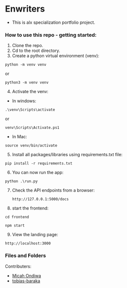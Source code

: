 # Enwriters
- This is alx specialization portfolio project.
### How to use this repo - getting started:

1. Clone the repo.
2. Cd to the root directory.
3. Create a python virtual environment (venv):
```
python -m venv venv
```
or
```
python3 -m venv venv
```
4. Activate the venv:
- In windows:
```
.\venv\Scripts\activate
```
or 
```
venv\Scripts\Activate.ps1
```
- In Mac:
```
source venv/bin/activate
```
5. Install all packages/libraries using requirements.txt file:
```
pip install -r requirements.txt
```

6. You can now run the app:
```
python .\run.py
```

7. Check the API endpoints from a browser:
   ```
   http://127.0.0.1:5000/docs
   ```
8. start the frontend:
```
cd frontend
```

```
npm start
```

9. View the landing page:
```
http://localhost:3000
```
### Files and Folders

Contributers:
- [Micah Ondiwa](https://github.com/micahondiwa)
- [tobias-baraka](https://github.com/tobias-barakaa)

